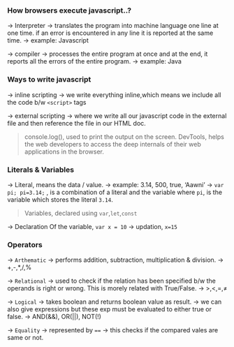 ### How browsers execute javascript..?

→ Interpreter
→ translates the program into machine language one line at one time. if an error is encountered in any line it is reported at the same time.
→ example: Javascript

→ compiler
→ processes the entire program at once and at the end, it reports all the errors of the entire program.
→ example: Java

### Ways to write javascript

→ inline scripting
→ we write everything inline,which means we include all the code b/w `<script>` tags

→ external scripting
→ where we write all our javascript code in the external file and then reference the file in our HTML doc.

> console.log(), used to print the output on the screen.
> DevTools, helps the web developers to access the deep internals of their web applications in the browser.

### Literals & Variables

→ Literal, means the data / value.
→ example: 3.14, 500, true, ‘Aawni’
→ `var pi; pi=3.14;` , is a combination of a literal and the variable where `pi`, is the variable which stores the literal `3.14`.

> Variables, declared using `var`,`let`,`const`

→ Declaration Of the variable,  `var x = 10`
→ updation, `x=15`

### Operators

→ `Arthematic`
→ performs addition, subtraction, multiplication & division.
→ +,-,*,/,%

→ `Relational`
→ used to check if the relation has been specified b/w the operands is right or wrong. This is morely related with True/False.
→ >,<,=,≠

→ `Logical`
→ takes boolean and returns boolean value as result.
→ we can also give expressions but these exp must be evaluated to either true or false.
→ AND(&&), OR(||), NOT(!)

→ `Equality`
→ represented by `==`
→ this checks if the compared vales are same or not.